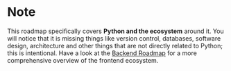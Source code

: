# Note

This roadmap specifically covers **Python and the ecosystem** around it. You will notice that it is missing things like version control, databases, software design, architecture and other things that are not directly related to Python; this is intentional. Have a look at the [Backend Roadmap](/backend) for a more comprehensive overview of the frontend ecosystem.

